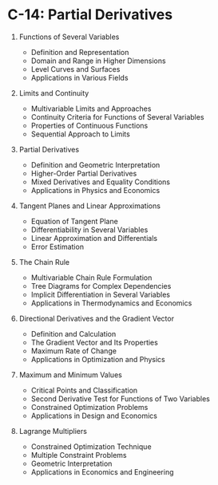 # C-14: Partial Derivatives

1. Functions of Several Variables
   - Definition and Representation
   - Domain and Range in Higher Dimensions
   - Level Curves and Surfaces
   - Applications in Various Fields

2. Limits and Continuity
   - Multivariable Limits and Approaches
   - Continuity Criteria for Functions of Several Variables
   - Properties of Continuous Functions
   - Sequential Approach to Limits

3. Partial Derivatives
   - Definition and Geometric Interpretation
   - Higher-Order Partial Derivatives
   - Mixed Derivatives and Equality Conditions
   - Applications in Physics and Economics

4. Tangent Planes and Linear Approximations
   - Equation of Tangent Plane
   - Differentiability in Several Variables
   - Linear Approximation and Differentials
   - Error Estimation

5. The Chain Rule
   - Multivariable Chain Rule Formulation
   - Tree Diagrams for Complex Dependencies
   - Implicit Differentiation in Several Variables
   - Applications in Thermodynamics and Economics

6. Directional Derivatives and the Gradient Vector
   - Definition and Calculation
   - The Gradient Vector and Its Properties
   - Maximum Rate of Change
   - Applications in Optimization and Physics

7. Maximum and Minimum Values
   - Critical Points and Classification
   - Second Derivative Test for Functions of Two Variables
   - Constrained Optimization Problems
   - Applications in Design and Economics

8. Lagrange Multipliers
   - Constrained Optimization Technique
   - Multiple Constraint Problems
   - Geometric Interpretation
   - Applications in Economics and Engineering
